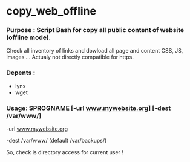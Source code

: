 # copy_web_offline

### Purpose : Script Bash for copy all public content of website (offline mode). 

Check all inventory of links and dowload all page and content CSS, JS, images ... 
Actualy not directly compatible for https. 

### Depents :
- lynx
- wget

### Usage: $PROGNAME [-url www.mywebsite.org] [-dest /var/www/]
-url	www.mywebsite.org

-dest /var/www/ (default /var/backups/)

So, check is directory access for current user !
